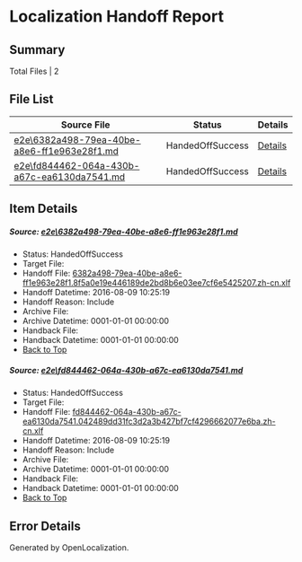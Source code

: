 # <a name='report-top'></a> Localization Handoff Report

## Summary
 Total Files | 2

## File List
 Source File | Status | Details 
 ----------- | ------ | ------- 
 [e2e\6382a498-79ea-40be-a8e6-ff1e963e28f1.md](https://github.com/OpenLocalizationTestOrg/oltest/blob/779d1f1591457839cf1c940cd86bad4401df19b8/e2e/6382a498-79ea-40be-a8e6-ff1e963e28f1.md) | HandedOffSuccess | [Details](#76e1962b8fb68db42eaf8590a0fcac6d6a9c62856)
 [e2e\fd844462-064a-430b-a67c-ea6130da7541.md](https://github.com/OpenLocalizationTestOrg/oltest/blob/779d1f1591457839cf1c940cd86bad4401df19b8/e2e/fd844462-064a-430b-a67c-ea6130da7541.md) | HandedOffSuccess | [Details](#2cb4cd44b509fdc4aeffe3728371fd81f697e92215)

## Item Details
##### <a name='76e1962b8fb68db42eaf8590a0fcac6d6a9c62856'></a> Source: [e2e\6382a498-79ea-40be-a8e6-ff1e963e28f1.md](https://github.com/OpenLocalizationTestOrg/oltest/blob/779d1f1591457839cf1c940cd86bad4401df19b8/e2e/6382a498-79ea-40be-a8e6-ff1e963e28f1.md)
* Status: HandedOffSuccess
* Target File: 
* Handoff File: [6382a498-79ea-40be-a8e6-ff1e963e28f1.8f5a0e19e446189de2bd8b6e03ee7cf6e5425207.zh-cn.xlf](https://github.com/OpenLocalizationTestOrg/olhandoff-e2e/blob/fd98f23670f4a6e4e904a69128a6eebde6363453/ol-handoff/OpenLocalizationTestOrg/ol-test-zhcn/ci/ht/6382a498-79ea-40be-a8e6-ff1e963e28f1.8f5a0e19e446189de2bd8b6e03ee7cf6e5425207.zh-cn.xlf)
* Handoff Datetime: 2016-08-09 10:25:19
* Handoff Reason: Include
* Archive File: 
* Archive Datetime: 0001-01-01 00:00:00
* Handback File: 
* Handback Datetime: 0001-01-01 00:00:00
* [Back to Top](#report-top)

##### <a name='2cb4cd44b509fdc4aeffe3728371fd81f697e92215'></a> Source: [e2e\fd844462-064a-430b-a67c-ea6130da7541.md](https://github.com/OpenLocalizationTestOrg/oltest/blob/779d1f1591457839cf1c940cd86bad4401df19b8/e2e/fd844462-064a-430b-a67c-ea6130da7541.md)
* Status: HandedOffSuccess
* Target File: 
* Handoff File: [fd844462-064a-430b-a67c-ea6130da7541.042489dd31fc3d2a3b427bf7cf4296662077e6ba.zh-cn.xlf](https://github.com/OpenLocalizationTestOrg/olhandoff-e2e/blob/fd98f23670f4a6e4e904a69128a6eebde6363453/ol-handoff/OpenLocalizationTestOrg/ol-test-zhcn/ci/ht/fd844462-064a-430b-a67c-ea6130da7541.042489dd31fc3d2a3b427bf7cf4296662077e6ba.zh-cn.xlf)
* Handoff Datetime: 2016-08-09 10:25:19
* Handoff Reason: Include
* Archive File: 
* Archive Datetime: 0001-01-01 00:00:00
* Handback File: 
* Handback Datetime: 0001-01-01 00:00:00
* [Back to Top](#report-top)


## Error Details

Generated by OpenLocalization.
